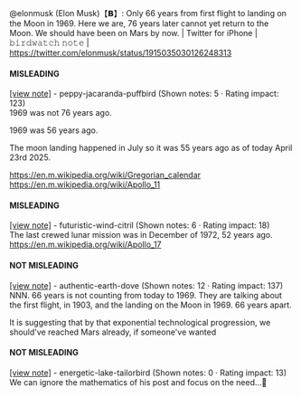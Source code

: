 @elonmusk (Elon Musk)【𝗕】: Only 66 years from first flight to landing on the Moon in 1969. Here we are, 76 years later cannot yet return to the Moon. We should have been on Mars by now. | Twitter for iPhone | 𝚋𝚒𝚛𝚍𝚠𝚊𝚝𝚌𝚑 𝚗𝚘𝚝𝚎 | https://twitter.com/elonmusk/status/1915035030126248313

#### MISLEADING

[[view note]](https://x.com/i/birdwatch/n/1915046297985270225) - peppy-jacaranda-puffbird (Shown notes: 5 · Rating impact: 123)\
1969 was not 76 years ago.

1969 was 56 years ago.

The moon landing happened in July so it was 55 years ago as of today April 23rd 2025.

https://en.m.wikipedia.org/wiki/Gregorian_calendar
https://en.m.wikipedia.org/wiki/Apollo_11

#### MISLEADING

[[view note]](https://x.com/i/birdwatch/n/1915049067962327540) - futuristic-wind-citril (Shown notes: 6 · Rating impact: 18)\
The last crewed lunar mission was in December of 1972, 52 years ago. https://en.m.wikipedia.org/wiki/Apollo_17

#### NOT MISLEADING

[[view note]](https://x.com/i/birdwatch/n/1915054578334134392) - authentic-earth-dove (Shown notes: 12 · Rating impact: 137)\
NNN. 66 years is not counting from today to 1969. They are talking about the first flight, in 1903, and the landing on the Moon in 1969. 66 years apart.

It is suggesting that by that exponential technological progression, we should've reached Mars already, if someone've wanted

#### NOT MISLEADING

[[view note]](https://x.com/i/birdwatch/n/1915049105576857628) - energetic-lake-tailorbird (Shown notes: 0 · Rating impact: 13)\
We can ignore the mathematics of his post and focus on the need...🙂
